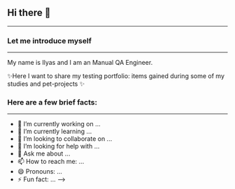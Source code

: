 ## Hi there 👋

---

### Let me introduce myself
---
My name is Ilyas and I am an Manual QA Engineer. 

✨Here I want to share my testing portfolio: items gained during some of my studies and pet-projects ✨ 

### Here are a few brief facts:
---

- 🔭 I’m currently working on ...
- 🌱 I’m currently learning ...
- 👯 I’m looking to collaborate on ...
- 🤔 I’m looking for help with ...
- 💬 Ask me about ...
- 📫 How to reach me: ...
- 😄 Pronouns: ...
- ⚡ Fun fact: ...
-->

